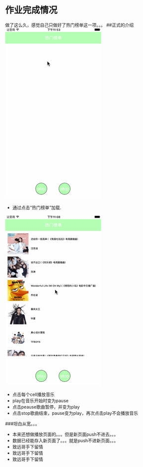 # 作业完成情况
做了这么久，感觉自己只做好了热门榜单这一项。。。
##正式的介绍
![1](https://github.com/code2333/photo/blob/master/3.gif?raw=true)

- 通过点击“热门榜单”加载.

![2](https://github.com/code2333/photo/blob/master/2.gif?raw=true)

- 点击每个cell播放音乐
- play在音乐开始时变为pause
- 点击peause歌曲暂停，并变为play
- 点击stop歌曲结束，pause变为play，再次点击play不会播放音乐


###坦白从宽。。。
- 本来还想做播放页面的。。。但是新页面push不进去。。。
- 数据已经能存入新页面了。。。就是push不进新页面。。。
- 致远哥手下留情
- 致远哥手下留情
- 致远哥手下留情
